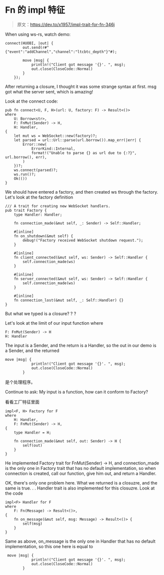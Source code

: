 # Fn 的 impl 特征

> 原文：<https://dev.to/x1957/impl-trait-for-fn-346j>

When using ws-rs, watch demo:

```
connect(HUOBI, |out| {
        out.send(r#"{"event":"addChannel","channel":"ltcbtc_depth"}"#);

        move |msg| {
            println!("Client got message '{}'. ", msg);
            out.close(CloseCode::Normal)
        }
    }); 
```

After returning a closure, I thought it was some strange syntax at first. msg got what the server sent, which is amazing!

Look at the connect code:

```
pub fn connect<U, F, H>(url: U, factory: F) -> Result<()>
where
    U: Borrow<str>,
    F: FnMut(Sender) -> H,
    H: Handler,
{
    let mut ws = WebSocket::new(factory)?;
    let parsed = url::Url::parse(url.borrow()).map_err(|err| {
        Error::new(
            ErrorKind::Internal,
            format!("Unable to parse {} as url due to {:?}", url.borrow(), err),
        )
    })?;
    ws.connect(parsed)?;
    ws.run()?;
    Ok(())
} 
```

We should have entered a factory, and then created ws through the factory.
Let's look at the factory definition

```
/// A trait for creating new WebSocket handlers.
pub trait Factory {
    type Handler: Handler;

    fn connection_made(&mut self, _: Sender) -> Self::Handler;

    #[inline]
    fn on_shutdown(&mut self) {
        debug!("Factory received WebSocket shutdown request.");
    }

    #[inline]
    fn client_connected(&mut self, ws: Sender) -> Self::Handler {
        self.connection_made(ws)
    }

    #[inline]
    fn server_connected(&mut self, ws: Sender) -> Self::Handler {
        self.connection_made(ws)
    }

    #[inline]
    fn connection_lost(&mut self, _: Self::Handler) {}
} 
```

But what we typed is a closure? ? ?

Let's look at the limit of our input function where

```
F: FnMut(Sender) -> H
H: Handler 
```

The input is a Sender, and the return is a Handler, so the out in our demo is a Sender, and the returned

```
move |msg| {
            println!("Client got message '{}'. ", msg);
            out.close(CloseCode::Normal)
        } 
```

是个处理程序。

Continue to ask: My input is a function, how can it conform to Factory?

看看工厂特征里面

```
impl<F, H> Factory for F
where
    H: Handler,
    F: FnMut(Sender) -> H,
{
    type Handler = H;

    fn connection_made(&mut self, out: Sender) -> H {
        self(out)
    }
} 
```

He implemented Factory trait for FnMut(Sender) -> H, and connection_made is the only one in Factory trait that has no default implementation, so when connection is created, call our function, give him out, and return a Handler.

OK, there's only one problem here. What we returned is a closuzre, and the same is true. . . Handler trait is also implemented for this closuzre. Look at the code

```
impl<F> Handler for F
where
    F: Fn(Message) -> Result<()>,
{
    fn on_message(&mut self, msg: Message) -> Result<()> {
        self(msg)
    }
} 
```

Same as above, on_message is the only one in Handler that has no default implementation, so this one here is equal to

```
 move |msg| {
            println!("Client got message '{}'. ", msg);
            out.close(CloseCode::Normal)
        } 
```